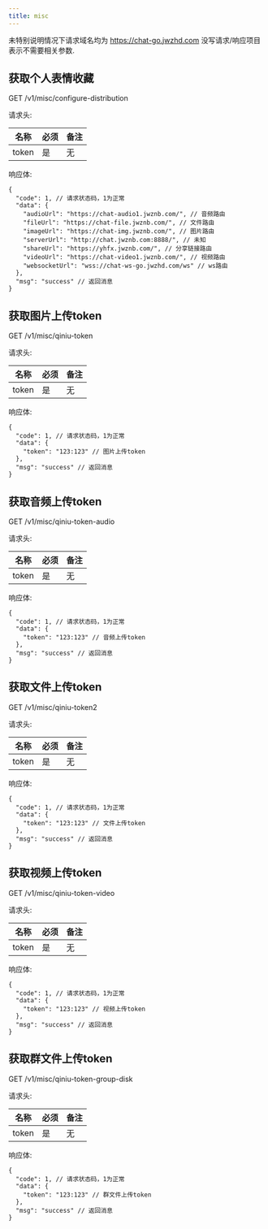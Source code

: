 ```yaml
---
title: misc
---
```


未特别说明情况下请求域名均为 https://chat-go.jwzhd.com
没写请求/响应项目表示不需要相关参数.  

## 获取个人表情收藏

GET /v1/misc/configure-distribution

请求头:  

|名称|必须|备注|
|-----|-----|-----|
|token|是|无|

响应体:  
```JSONC
{
  "code": 1, // 请求状态码，1为正常
  "data": {
    "audioUrl": "https://chat-audio1.jwznb.com/", // 音频路由
    "fileUrl": "https://chat-file.jwznb.com/", // 文件路由
    "imageUrl": "https://chat-img.jwznb.com/", // 图片路由
    "serverUrl": "http://chat.jwznb.com:8888/", // 未知
    "shareUrl": "https://yhfx.jwznb.com/", // 分享链接路由
    "videoUrl": "https://chat-video1.jwznb.com/", // 视频路由
    "websocketUrl": "wss://chat-ws-go.jwzhd.com/ws" // ws路由
  },
  "msg": "success" // 返回消息
}
```

## 获取图片上传token

GET /v1/misc/qiniu-token

请求头:  

|名称|必须|备注|
|-----|-----|-----|
|token|是|无|

响应体:  
```JSONC
{
  "code": 1, // 请求状态码，1为正常
  "data": {
    "token": "123:123" // 图片上传token
  },
  "msg": "success" // 返回消息
}
```

## 获取音频上传token

GET /v1/misc/qiniu-token-audio

请求头:  

|名称|必须|备注|
|-----|-----|-----|
|token|是|无|

响应体:  
```JSONC
{
  "code": 1, // 请求状态码，1为正常
  "data": {
    "token": "123:123" // 音频上传token
  },
  "msg": "success" // 返回消息
}
```

## 获取文件上传token

GET /v1/misc/qiniu-token2

请求头:  

|名称|必须|备注|
|-----|-----|-----|
|token|是|无|

响应体:  
```JSONC
{
  "code": 1, // 请求状态码，1为正常
  "data": {
    "token": "123:123" // 文件上传token
  },
  "msg": "success" // 返回消息
}
```

## 获取视频上传token

GET /v1/misc/qiniu-token-video

请求头:  

|名称|必须|备注|
|-----|-----|-----|
|token|是|无|

响应体:  
```JSONC
{
  "code": 1, // 请求状态码，1为正常
  "data": {
    "token": "123:123" // 视频上传token
  },
  "msg": "success" // 返回消息
}
```

## 获取群文件上传token

GET /v1/misc/qiniu-token-group-disk

请求头:  

|名称|必须|备注|
|-----|-----|-----|
|token|是|无|

响应体:  
```JSONC
{
  "code": 1, // 请求状态码，1为正常
  "data": {
    "token": "123:123" // 群文件上传token
  },
  "msg": "success" // 返回消息
}
```
